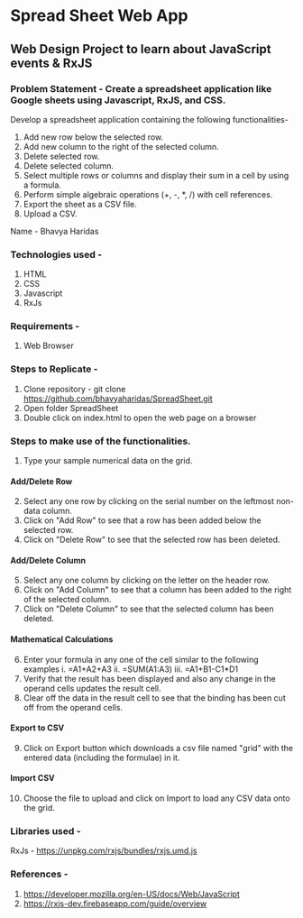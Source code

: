 # Spread Sheet Web App

## Web Design Project to learn about JavaScript events & RxJS

### Problem Statement - Create a spreadsheet application like Google sheets using Javascript, RxJS, and CSS.
Develop a spreadsheet application containing the following functionalities-
1. Add new row below the selected row.
2. Add new column to the right of the selected column.
3. Delete selected row.
4. Delete selected column.
5. Select multiple rows or columns and display their sum in a cell by using a formula.
6. Perform simple algebraic operations (+, -, *, /) with cell references.
7. Export the sheet as a CSV file.
8. Upload a CSV.

Name - Bhavya Haridas

### Technologies used -
1. HTML
2. CSS
3. Javascript
4. RxJs

### Requirements -
1. Web Browser

### Steps to Replicate -

1. Clone repository - git clone https://github.com/bhavyaharidas/SpreadSheet.git
2. Open folder SpreadSheet
3. Double click on index.html to open the web page on a browser

### Steps to make use of the functionalities.

1. Type your sample numerical data on the grid.
#### Add/Delete Row
2. Select any one row by clicking on the serial number on the leftmost non-data column.
3. Click on "Add Row" to see that a row has been added below the selected row.
4. Click on "Delete Row" to see that the selected row has been deleted.
#### Add/Delete Column
5. Select any one column by clicking on the letter on the header row.
6. Click on "Add Column" to see that a column has been added to the right of the selected column.
7. Click on "Delete Column" to see that the selected column has been deleted.
#### Mathematical Calculations
6. Enter your formula in any one of the cell similar to the following examples
    i.   =A1+A2+A3
    ii.  =SUM(A1:A3)
    iii. =A1+B1-C1*D1
7. Verify that the result has been displayed and also any change in the operand cells updates the result cell.
8. Clear off the data in the result cell to see that the binding has been cut off from the operand cells.
#### Export to CSV
9. Click on Export button which downloads a csv file named "grid" with the entered data (including the formulae) in it.
#### Import CSV
10. Choose the file to upload and click on Import to load any CSV data onto the grid.

### Libraries used -

RxJs -
https://unpkg.com/rxjs/bundles/rxjs.umd.js

### References -

1. https://developer.mozilla.org/en-US/docs/Web/JavaScript
2. https://rxjs-dev.firebaseapp.com/guide/overview